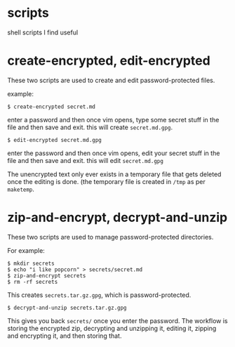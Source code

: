 # scripts

shell scripts I find useful

# create-encrypted, edit-encrypted
These two scripts are used to create and edit password-protected files.

example:
```
$ create-encrypted secret.md
```
enter a password and then once vim opens, type some secret stuff in the file and then save and exit. this will create `secret.md.gpg`.
```
$ edit-encrypted secret.md.gpg
```
enter the password and then once vim opens, edit your secret stuff in the file and then save and exit. this will edit `secret.md.gpg`

The unencrypted text only ever exists in a temporary file that gets deleted once the editing is done. (the temporary file is created in `/tmp` as per `maketemp`.

# zip-and-encrypt, decrypt-and-unzip

These two scripts are used to manage password-protected directories.

For example:

```
$ mkdir secrets
$ echo "i like popcorn" > secrets/secret.md
$ zip-and-encrypt secrets
$ rm -rf secrets
```
This creates `secrets.tar.gz.gpg`, which is password-protected.

```
$ decrypt-and-unzip secrets.tar.gz.gpg
```
This gives you back `secrets/` once you enter the password. The workflow is storing the encrypted zip, decrypting and unzipping it, editing it, zipping and encrypting it, and then storing that. 
